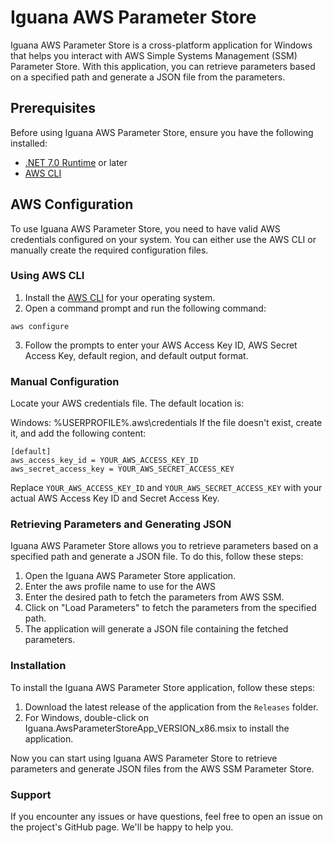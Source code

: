 ﻿# Iguana AWS Parameter Store

Iguana AWS Parameter Store is a cross-platform application for Windows that helps you interact with AWS Simple Systems Management (SSM) Parameter Store. With this application, you can retrieve parameters based on a specified path and generate a JSON file from the parameters.

## Prerequisites

Before using Iguana AWS Parameter Store, ensure you have the following installed:

- [.NET 7.0 Runtime](https://dotnet.microsoft.com/download/dotnet/7.0/runtime) or later
- [AWS CLI](https://aws.amazon.com/cli/)

## AWS Configuration

To use Iguana AWS Parameter Store, you need to have valid AWS credentials configured on your system. You can either use the AWS CLI or manually create the required configuration files.

### Using AWS CLI

1. Install the [AWS CLI](https://aws.amazon.com/cli/) for your operating system.
2. Open a command prompt and run the following command:

```aws configure```

3. Follow the prompts to enter your AWS Access Key ID, AWS Secret Access Key, default region, and default output format.

### Manual Configuration
Locate your AWS credentials file. The default location is:

Windows: %USERPROFILE%\.aws\credentials
If the file doesn't exist, create it, and add the following content:

```
[default]
aws_access_key_id = YOUR_AWS_ACCESS_KEY_ID
aws_secret_access_key = YOUR_AWS_SECRET_ACCESS_KEY
```

Replace `YOUR_AWS_ACCESS_KEY_ID` and `YOUR_AWS_SECRET_ACCESS_KEY` with your actual AWS Access Key ID and Secret Access Key.

### Retrieving Parameters and Generating JSON
Iguana AWS Parameter Store allows you to retrieve parameters based on a specified path and generate a JSON file. To do this, follow these steps:

1. Open the Iguana AWS Parameter Store application.
2. Enter the aws profile name to use for the AWS
3. Enter the desired path to fetch the parameters from AWS SSM.
4. Click on "Load Parameters" to fetch the parameters from the specified path.
5. The application will generate a JSON file containing the fetched parameters.

### Installation
To install the Iguana AWS Parameter Store application, follow these steps:

1. Download the latest release of the application from the `Releases` folder.
2. For Windows, double-click on Iguana.AwsParameterStoreApp_VERSION_x86.msix to install the application.

Now you can start using Iguana AWS Parameter Store to retrieve parameters and generate JSON files from the AWS SSM Parameter Store.

### Support
If you encounter any issues or have questions, feel free to open an issue on the project's GitHub page. We'll be happy to help you.